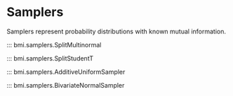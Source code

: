 # Samplers

Samplers represent probability distributions with known mutual information.

::: bmi.samplers.SplitMultinormal

::: bmi.samplers.SplitStudentT

::: bmi.samplers.AdditiveUniformSampler

::: bmi.samplers.BivariateNormalSampler


